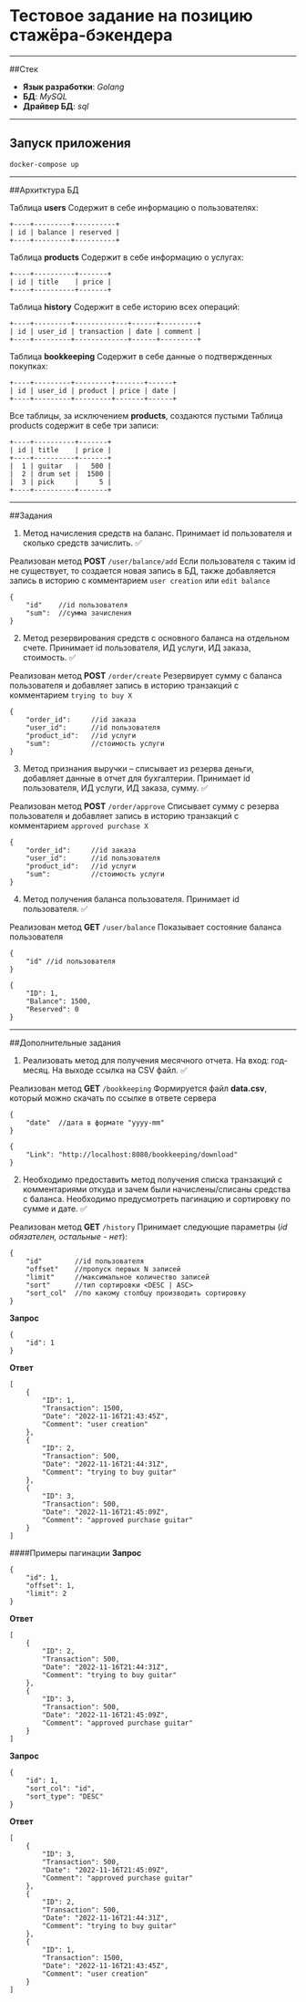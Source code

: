 # Тестовое задание на позицию стажёра-бэкендера
---
##Стек
* **Язык разработки**: *Golang*
* **БД**: *MySQL*
* **Драйвер БД**: *sql*
---
## Запуск приложения

`docker-compose up`

---

##Архитктура БД

Таблица **users**
Содержит в себе информацию о пользователях:
```
+----+---------+----------+
| id | balance | reserved |
+----+---------+----------+
```

Таблица **products**
Содержит в себе информацию о услугах:
```
+----+----------+-------+
| id | title    | price |
+----+----------+-------+
```

Таблица **history**
Содержит в себе историю всех операций:
```
+----+---------+-------------+------+---------+
| id | user_id | transaction | date | comment |
+----+---------+-------------+------+---------+
```

Таблица **bookkeeping**
Содержит в себе данные о подтвержденных покупках:
```
+----+---------+---------+-------+------+
| id | user_id | product | price | date |
+----+---------+---------+-------+------+
```

Все таблицы, за исключением **products**, создаются пустыми
Таблица products содержит в себе три записи:
```
+----+----------+-------+
| id | title    | price |
+----+----------+-------+
|  1 | guitar   |   500 |
|  2 | drum set |  1500 |
|  3 | pick     |     5 |
+----+----------+-------+
```

---
##Задания

1) Метод начисления средств на баланс. Принимает id пользователя и сколько средств зачислить. ✅

Реализован метод **POST** `/user/balance/add`
Если пользователя с таким id не существует, то создается новая запись в БД, также добавляется запись в историю с комментарием `user creation` или `edit balance`
```
{
    "id"    //id пользователя
    "sum":  //сумма зачисления
}
```

2) Метод резервирования средств с основного баланса на отдельном счете. Принимает id пользователя, ИД услуги, ИД заказа, стоимость. ✅

Реализован метод **POST** `/order/create`
Резервирует сумму с баланса пользователя и добавляет запись в историю транзакций с комментарием `trying to buy X`
```
{
    "order_id":     //id заказа
    "user_id":      //id пользователя
    "product_id":   //id услуги
    "sum":          //стоимость услуги
}
```

3) Метод признания выручки – списывает из резерва деньги, добавляет данные в отчет для бухгалтерии. Принимает id пользователя, ИД услуги, ИД заказа, сумму. ✅

Реализован метод **POST** `/order/approve`
Списывает сумму с резерва пользователя и добавляет запись в историю транзакций с комментарием `approved purchase X`
```
{
    "order_id":     //id заказа
    "user_id":      //id пользователя
    "product_id":   //id услуги
    "sum":          //стоимость услуги
}
```

4) Метод получения баланса пользователя. Принимает id пользователя. ✅

Реализован метод **GET** `/user/balance`
Показывает состояние баланса пользователя
```
{
    "id" //id пользователя
}
```
```
{
    "ID": 1,
    "Balance": 1500,
    "Reserved": 0
}
```
---
##Дополнительные задания

1) Реализовать метод для получения месячного отчета. На вход: год-месяц. На выходе ссылка на CSV файл. ✅

Реализован метод **GET** `/bookkeeping`
Формируется файл **data.csv**, который можно скачать по ссылке в ответе сервера
```
{
    "date"  //дата в формате "yyyy-mm"
}
```
```
{
    "Link": "http://localhost:8080/bookkeeping/download"
}
```

2) Необходимо предоставить метод получения списка транзакций с комментариями откуда и зачем были начислены/списаны средства с баланса. Необходимо предусмотреть пагинацию и сортировку по сумме и дате. ✅

Реализован метод **GET** `/history`
Принимает следующие параметры (*id обязателен, остальные - нет*):
```
{
    "id"        //id пользователя
    "offset"    //пропуск первых N записей
    "limit"     //максимальное количество записей
    "sort"      //тип сортировки <DESC | ASC>
    "sort_col"  //по какому столбцу производить сортировку
}
```

**Запрос**
```
{
    "id": 1
}
```
**Ответ**
```
[
    {
        "ID": 1,
        "Transaction": 1500,
        "Date": "2022-11-16T21:43:45Z",
        "Comment": "user creation"
    },
    {
        "ID": 2,
        "Transaction": 500,
        "Date": "2022-11-16T21:44:31Z",
        "Comment": "trying to buy guitar"
    },
    {
        "ID": 3,
        "Transaction": 500,
        "Date": "2022-11-16T21:45:09Z",
        "Comment": "approved purchase guitar"
    }
]
```

####Примеры пагинации
**Запрос**
```
{
    "id": 1,
    "offset": 1,
    "limit": 2
}
```
**Ответ**
```
[
    {
        "ID": 2,
        "Transaction": 500,
        "Date": "2022-11-16T21:44:31Z",
        "Comment": "trying to buy guitar"
    },
    {
        "ID": 3,
        "Transaction": 500,
        "Date": "2022-11-16T21:45:09Z",
        "Comment": "approved purchase guitar"
    }
]
```
**Запрос**
```
{
    "id": 1,
    "sort_col": "id",
    "sort_type": "DESC"
}
```
**Ответ**

```
[
    {
        "ID": 3,
        "Transaction": 500,
        "Date": "2022-11-16T21:45:09Z",
        "Comment": "approved purchase guitar"
    },
    {
        "ID": 2,
        "Transaction": 500,
        "Date": "2022-11-16T21:44:31Z",
        "Comment": "trying to buy guitar"
    },
    {
        "ID": 1,
        "Transaction": 1500,
        "Date": "2022-11-16T21:43:45Z",
        "Comment": "user creation"
    }
]
```